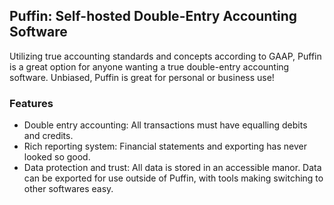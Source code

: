 ## Puffin: Self-hosted Double-Entry Accounting Software
Utilizing true accounting standards and concepts according to GAAP, Puffin is a great option for anyone wanting a true double-entry accounting software. Unbiased, Puffin is great for personal or business use!

### Features
- Double entry accounting: All transactions must have equalling debits and credits. 
- Rich reporting system: Financial statements and exporting has never looked so good.
- Data protection and trust: All data is stored in an accessible manor. Data can be exported for use outside of Puffin, with tools making switching to other softwares easy.